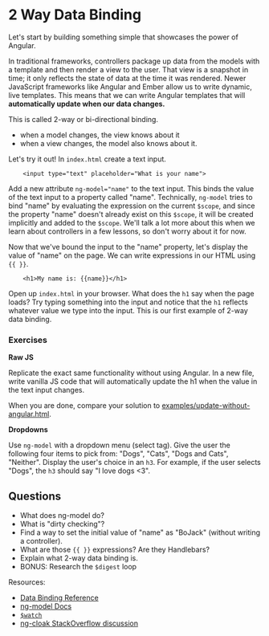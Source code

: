 # 2 Way Data Binding

Let's start by building something simple that showcases the power of Angular.

In traditional frameworks, controllers package up data from the models with a template and then render a view to the user.  That view is a snapshot in time; it only reflects the state of data at the time it was rendered.  Newer JavaScript frameworks like Angular and Ember allow us to write dynamic, live templates.  This means that we can write Angular templates that will **automatically update when our data changes.**  

This is called 2-way or bi-directional binding.

* when a model changes, the view knows about it
* when a view changes, the model also knows about it.


Let's try it out!
 In `index.html` create a text input.

```
	<input type="text" placeholder="What is your name">
```

Add a new attribute `ng-model="name"` to the text input.  This binds the value of the text input to a property called "name". Technically, `ng-model` tries to bind "name" by evaluating the expression on the current `$scope`, and since the property "name" doesn't already exist on this `$scope`, it will be created implicitly and added to the `$scope`. We'll talk a lot more about this when we learn about controllers in a few lessons, so don't worry about it for now.

Now that we've bound the input to the "name" property, let's display the value of "name" on the page.  We can write expressions in our HTML using `{{ }}`.

```
	<h1>My name is: {{name}}</h1>

```

Open up `index.html` in your browser.  What does the `h1` say when the page loads?  Try typing something into the input and notice that the `h1` reflects whatever value we type into the input.  This is our first example of 2-way data binding.

### Exercises

**Raw JS**

Replicate the exact same functionality without using Angular.  In a new file, write vanilla JS code that will automatically update the h1 when the value in the text input changes.

When you are done, compare your solution to [examples/update-without-angular.html](examples/update-without-angular.html).

**Dropdowns**

Use `ng-model` with a dropdown menu (select tag).  Give the user the following four items to pick from: "Dogs", "Cats", "Dogs and Cats", "Neither". Display the user's choice in an `h3`.  For example, if the user selects "Dogs", the `h3` should say "I love dogs <3".

## Questions

* What does ng-model do?
* What is "dirty checking"?
* Find a way to set the initial value of "name" as "BoJack" (without writing a controller).
* What are those `{{ }}` expressions?  Are they Handlebars?
* Explain what 2-way data binding is.
* BONUS: Research the `$digest` loop

Resources:

* [Data Binding Reference](https://docs.angularjs.org/guide/databinding)
* [ng-model Docs](https://docs.angularjs.org/api/ng/directive/ngModel)
* [`$watch`](https://www.ng-book.com/p/The-Digest-Loop-and-apply/)
* [ng-cloak StackOverflow discussion](http://stackoverflow.com/questions/12866447/prevent-double-curly-brace-notation-from-displaying-momentarily-before-angular-j)
